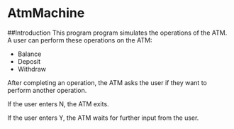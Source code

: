 # AtmMachine
##Introduction
This program program simulates the operations of the ATM. A user can perform these operations on the ATM:
- Balance
- Deposit
- Withdraw

After completing an operation, the ATM asks the user if they want to perform another operation.

If the user enters N, the ATM exits.

If the user enters Y, the ATM waits for further input from the user.

